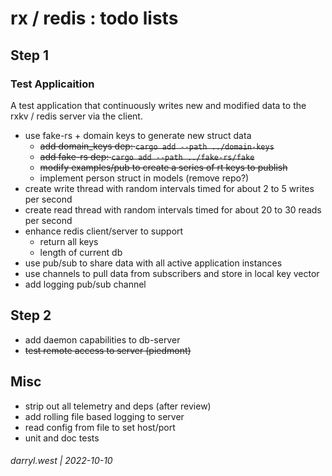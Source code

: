 # rx / redis : todo lists

## Step 1

### Test Applicaition

A test application that continuously writes new and modified data to the rxkv / redis server via the client.

* use fake-rs + domain keys to generate new struct data
    * ~~add domain_keys dep: `cargo add --path ../domain-keys`~~
    * ~~add fake-rs dep: `cargo add --path ../fake-rs/fake`~~
    * ~~modify examples/pub to create a series of rt keys to publish~~
    * implement person struct in models (remove repo?)
* create write thread with random intervals timed for about 2 to 5 writes per second
* create read thread with random intervals timed for about 20 to 30 reads per second
* enhance redis client/server to support
  * return all keys
  * length of current db
* use pub/sub to share data with all active application instances
* use channels to pull data from subscribers and store in local key vector
* add logging pub/sub channel

## Step 2

* add daemon capabilities to db-server
* ~~test remote access to server (piedmont)~~

## Misc

* strip out all telemetry and deps (after review)
* add rolling file based logging to server
* read config from file to set host/port 
* unit and doc tests

###### darryl.west | 2022-10-10

